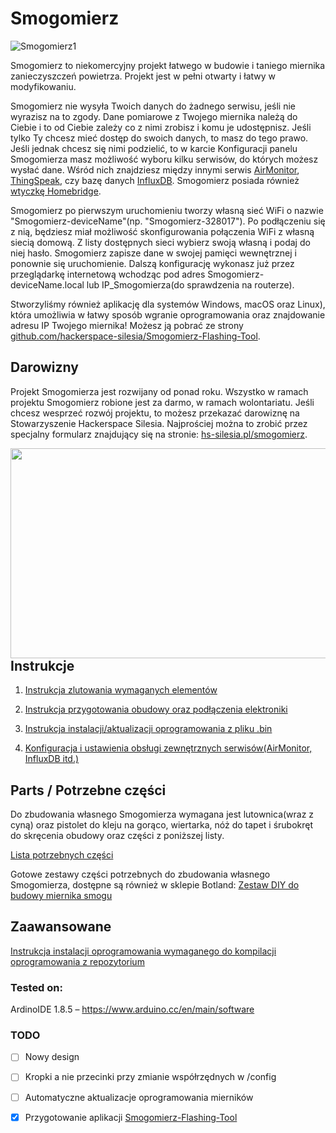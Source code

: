 # Smogomierz

![Smogomierz1](https://raw.githubusercontent.com/hackerspace-silesia/Smogomierz/master/instrukcje/photos/Smogomierz1.jpg)

Smogomierz to niekomercyjny projekt łatwego w budowie i taniego miernika zanieczyszczeń powietrza. Projekt jest w pełni otwarty i łatwy w modyfikowaniu. 

Smogomierz nie wysyła Twoich danych do żadnego serwisu, jeśli nie wyrazisz na to zgody. Dane pomiarowe z Twojego miernika należą do Ciebie i to od Ciebie zależy co z nimi zrobisz i komu je udostępnisz. Jeśli tylko Ty chcesz mieć dostęp do swoich danych, to masz do tego prawo. Jeśli jednak chcesz się nimi podzielić, to w karcie Konfiguracji panelu Smogomierza masz możliwość wyboru kilku serwisów, do których możesz wysłać dane. Wśród nich znajdziesz między innymi serwis [AirMonitor](http://mapa.airmonitor.pl), [ThingSpeak](https://thingspeak.com), czy bazę danych [InfluxDB](https://www.influxdata.com/time-series-platform/influxdb/). Smogomierz posiada również [wtyczkę Homebridge](https://github.com/bfaliszek/homebridge-smogomierz).

Smogomierz po pierwszym uruchomieniu tworzy własną sieć WiFi o nazwie "Smogomierz-deviceName"(np. "Smogomierz-328017"). Po podłączeniu się z nią, będziesz miał możliwość skonfigurowania połączenia WiFi z własną siecią domową. Z listy dostępnych sieci wybierz swoją własną i podaj do niej hasło. Smogomierz zapisze dane w swojej pamięci wewnętrznej i ponownie się uruchomienie. Dalszą konfigurację wykonasz już przez przeglądarkę internetową wchodząc pod adres Smogomierz-deviceName.local lub IP_Smogomierza(do sprawdzenia na routerze). 

Stworzyliśmy również aplikację dla systemów Windows, macOS oraz Linux), która umożliwia w łatwy sposób wgranie oprogramowania oraz znajdowanie adresu IP Twojego miernika! Możesz ją pobrać ze strony [github.com/hackerspace-silesia/Smogomierz-Flashing-Tool](https://github.com/hackerspace-silesia/Smogomierz-Flashing-Tool/releases).

## Darowizny

Projekt Smogomierza jest rozwijany od ponad roku. Wszystko w ramach projektu Smogomierz robione jest za darmo, w ramach wolontariatu. Jeśli chcesz wesprzeć rozwój projektu, to możesz przekazać darowiznę na Stowarzyszenie Hackerspace Silesia. Najprościej można to zrobić przez specjalny formularz znajdujący się na stronie: [hs-silesia.pl/smogomierz](https://hs-silesia.pl/smogomierz/).

<a href="https://hs-silesia.pl/smogomierz/"><img align="left" width="1204" height="336" src="https://smogomierz.hs-silesia.pl/WsparcieSmogomierzeHS.jpg"></a>

## Instrukcje

1. [Instrukcja zlutowania wymaganych elementów](https://github.com/hackerspace-silesia/Smogomierz/blob/master/instrukcje/soldering.md)

2. [Instrukcja przygotowania obudowy oraz podłączenia elektroniki](https://github.com/hackerspace-silesia/Smogomierz/blob/master/instrukcje/hardware.md)

3. [Instrukcja instalacji/aktualizacji oprogramowania z pliku .bin](https://github.com/hackerspace-silesia/Smogomierz/blob/master/instrukcje/software-bin.md)

4. [Konfiguracja i ustawienia obsługi zewnętrznych serwisów(AirMonitor, InfluxDB itd.)](https://github.com/hackerspace-silesia/Smogomierz/blob/master/instrukcje/software-additionals.md)

## Parts / Potrzebne części

Do zbudowania własnego Smogomierza wymagana jest lutownica(wraz z cyną) oraz pistolet do kleju na gorąco, wiertarka, nóż do tapet i śrubokręt do skręcenia obudowy oraz części z poniższej listy.

[Lista potrzebnych części](https://github.com/hackerspace-silesia/Smogomierz/blob/master/instrukcje/components.md)

Gotowe zestawy części potrzebnych do zbudowania własnego Smogomierza, dostępne są również w sklepie Botland: [Zestaw DIY do budowy miernika smogu](https://botland.com.pl/pl/czujniki-czystosci-powietrza/13434-zestaw-diy-do-budowy-miernika-smogu-czujnik-czystosci-powietrza-pm25-i-pm10.html)

## Zaawansowane

[Instrukcja instalacji oprogramowania wymaganego do kompilacji oprogramowania z repozytorium](https://github.com/hackerspace-silesia/Smogomierz/blob/master/instrukcje/software.md)

### Tested on:

ArdinoIDE 1.8.5 – https://www.arduino.cc/en/main/software

### TODO

- [ ] Nowy design
- [ ] Kropki a nie przecinki przy zmianie współrzędnych w /config
- [ ] Automatyczne aktualizacje oprogramowania mierników
- [X] Przygotowanie aplikacji [Smogomierz-Flashing-Tool](https://github.com/hackerspace-silesia/Smogomierz-Flashing-Tool/)


